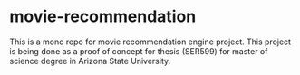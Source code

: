 # movie-recommendation
This is a mono repo for movie recommendation engine project. This project is being done as a proof of concept for thesis (SER599) for master of science degree in Arizona State University.
